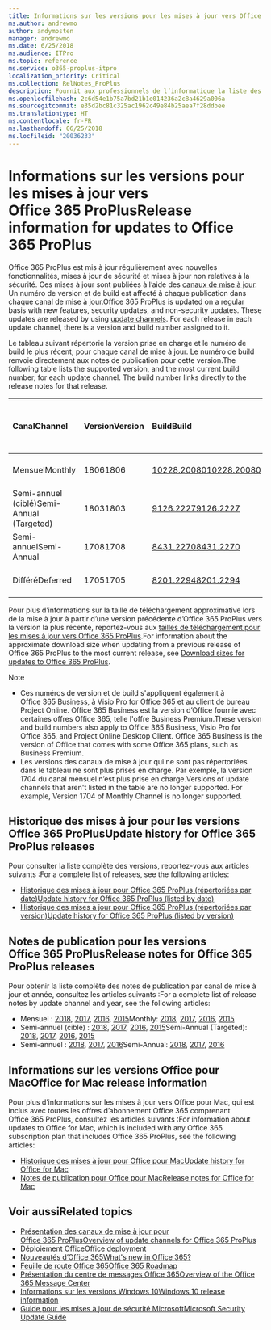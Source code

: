 ```yaml
---
title: Informations sur les versions pour les mises à jour vers Office 365 ProPlus
ms.author: andrewmo
author: andymosten
manager: andrewmo
ms.date: 6/25/2018
ms.audience: ITPro
ms.topic: reference
ms.service: o365-proplus-itpro
localization_priority: Critical
ms.collection: RelNotes_ProPlus
description: Fournit aux professionnels de l’informatique la liste des dernières versions d’Office 365 ProPlus pour chaque canal de mise à jour et des liens vers des notes de publication et l’historique des mises à jour
ms.openlocfilehash: 2c6d54e1b75a7bd21b1e014236a2c8a4629a006a
ms.sourcegitcommit: e35d2bc81c325ac1962c49e84b25aea7f28ddbee
ms.translationtype: HT
ms.contentlocale: fr-FR
ms.lasthandoff: 06/25/2018
ms.locfileid: "20036233"
---
```

# <a name="release-information-for-updates-to-office-365-proplus"></a><span data-ttu-id="edcdc-103">Informations sur les versions pour les mises à jour vers Office 365 ProPlus</span><span class="sxs-lookup"><span data-stu-id="edcdc-103">Release information for updates to Office 365 ProPlus</span></span>

<span data-ttu-id="edcdc-p101">Office 365 ProPlus est mis à jour régulièrement avec nouvelles fonctionnalités, mises à jour de sécurité et mises à jour non relatives à la sécurité. Ces mises à jour sont publiées à l’aide des [canaux de mise à jour](https://docs.microsoft.com/deployoffice/overview-of-update-channels-for-office-365-proplus). Un numéro de version et de build est affecté à chaque publication dans chaque canal de mise à jour.</span><span class="sxs-lookup"><span data-stu-id="edcdc-p101">Office 365 ProPlus is updated on a regular basis with new features, security updates, and non-security updates. These updates are released by using [update channels](https://docs.microsoft.com/deployoffice/overview-of-update-channels-for-office-365-proplus). For each release in each update channel, there is a version and build number assigned to it.</span></span> 

<span data-ttu-id="edcdc-p102">Le tableau suivant répertorie la version prise en charge et le numéro de build le plus récent, pour chaque canal de mise à jour. Le numéro de build renvoie directement aux notes de publication pour cette version.</span><span class="sxs-lookup"><span data-stu-id="edcdc-p102">The following table lists the supported version, and the most current build number, for each update channel. The build number links directly to the release notes for that release.</span></span> 

  
|<span data-ttu-id="edcdc-109">**Canal**</span><span class="sxs-lookup"><span data-stu-id="edcdc-109">**Channel**</span></span>|<span data-ttu-id="edcdc-110">**Version**</span><span class="sxs-lookup"><span data-stu-id="edcdc-110">**Version**</span></span>|<span data-ttu-id="edcdc-111">**Build**</span><span class="sxs-lookup"><span data-stu-id="edcdc-111">**Build**</span></span>|<span data-ttu-id="edcdc-112">**Date de sortie**</span><span class="sxs-lookup"><span data-stu-id="edcdc-112">**Release date**</span></span>|<span data-ttu-id="edcdc-113">**Version actuelle prise en charge jusqu'au**</span><span class="sxs-lookup"><span data-stu-id="edcdc-113">**Current version supported until**</span></span>|
|:-----|:-----|:-----|:-----|:-----|
|<span data-ttu-id="edcdc-114">Mensuel</span><span class="sxs-lookup"><span data-stu-id="edcdc-114">Monthly</span></span>  <br/> |<span data-ttu-id="edcdc-115">1806</span><span class="sxs-lookup"><span data-stu-id="edcdc-115">1806</span></span>  <br/> |[<span data-ttu-id="edcdc-116">10228.20080</span><span class="sxs-lookup"><span data-stu-id="edcdc-116">10228.20080</span></span>](monthly-channel-2018.md#version-1806-june-25)  <br/> | <span data-ttu-id="edcdc-117">25 juin 2018</span><span class="sxs-lookup"><span data-stu-id="edcdc-117">June 25, 2018</span></span>  <br/> |<span data-ttu-id="edcdc-118">Version 1807 publiée</span><span class="sxs-lookup"><span data-stu-id="edcdc-118">Version 1806 is released</span></span> <br/>|
|<span data-ttu-id="edcdc-119">Semi-annuel (ciblé)</span><span class="sxs-lookup"><span data-stu-id="edcdc-119">Semi-Annual (Targeted)</span></span>  <br/> |<span data-ttu-id="edcdc-120">1803</span><span class="sxs-lookup"><span data-stu-id="edcdc-120">1803</span></span>  <br/> |[<span data-ttu-id="edcdc-121">9126.2227</span><span class="sxs-lookup"><span data-stu-id="edcdc-121">9126.2227</span></span>](semi-annual-channel-targeted-2018.md#version-1803-june-12)  <br/> | <span data-ttu-id="edcdc-122">12 juin 2018</span><span class="sxs-lookup"><span data-stu-id="edcdc-122">June 12, 2018</span></span>  <br/> |<span data-ttu-id="edcdc-123">11 septembre 2018</span><span class="sxs-lookup"><span data-stu-id="edcdc-123">September 11, 2018</span></span> <br/>|
|<span data-ttu-id="edcdc-124">Semi-annuel</span><span class="sxs-lookup"><span data-stu-id="edcdc-124">Semi-Annual</span></span> <br/> |<span data-ttu-id="edcdc-125">1708</span><span class="sxs-lookup"><span data-stu-id="edcdc-125">1708</span></span>  <br/> | [<span data-ttu-id="edcdc-126">8431.2270</span><span class="sxs-lookup"><span data-stu-id="edcdc-126">8431.2270</span></span>](semi-annual-channel-2018.md#version-1708-june-12) <br/> |<span data-ttu-id="edcdc-127">12 juin 2018</span><span class="sxs-lookup"><span data-stu-id="edcdc-127">June 12, 2018</span></span>  <br/> |<span data-ttu-id="edcdc-128">12 mars 2019</span><span class="sxs-lookup"><span data-stu-id="edcdc-128">March 12, 2019</span></span> <br/>|
|<span data-ttu-id="edcdc-129">Différé</span><span class="sxs-lookup"><span data-stu-id="edcdc-129">Deferred</span></span> <br/> |<span data-ttu-id="edcdc-130">1705</span><span class="sxs-lookup"><span data-stu-id="edcdc-130">1705</span></span>  <br/> |[<span data-ttu-id="edcdc-131">8201.2294</span><span class="sxs-lookup"><span data-stu-id="edcdc-131">8201.2294</span></span>](semi-annual-channel-2018.md#version-1705-june-12)  <br/> | <span data-ttu-id="edcdc-132">12 juin 2018</span><span class="sxs-lookup"><span data-stu-id="edcdc-132">June 12, 2018</span></span>  <br/> |<span data-ttu-id="edcdc-133">10 juillet 2018</span><span class="sxs-lookup"><span data-stu-id="edcdc-133">July 10, 2018</span></span> <br/>|

<span data-ttu-id="edcdc-134">Pour plus d’informations sur la taille de téléchargement approximative lors de la mise à jour à partir d’une version précédente d’Office 365 ProPlus vers la version la plus récente, reportez-vous aux [tailles de téléchargement pour les mises à jour vers Office 365 ProPlus](download-sizes-office365-proplus-updates.md).</span><span class="sxs-lookup"><span data-stu-id="edcdc-134">For information about the approximate download size when updating from a previous release of Office 365 ProPlus to the most current release, see [Download sizes for updates to Office 365 ProPlus](download-sizes-office365-proplus-updates.md).</span></span>

> [!NOTE]
> - <span data-ttu-id="edcdc-p103">Ces numéros de version et de build s'appliquent également à Office 365 Business, à Visio Pro for Office 365 et au client de bureau Project Online. Office 365 Business est la version d’Office fournie avec certaines offres Office 365, telle l'offre Business Premium.</span><span class="sxs-lookup"><span data-stu-id="edcdc-p103">These version and build numbers also apply to Office 365 Business, Visio Pro for Office 365, and Project Online Desktop Client. Office 365 Business is the version of Office that comes with some Office 365 plans, such as Business Premium.</span></span>
> - <span data-ttu-id="edcdc-p104">Les versions des canaux de mise à jour qui ne sont pas répertoriées dans le tableau ne sont plus prises en charge. Par exemple, la version 1704 du canal mensuel n’est plus prise en charge.</span><span class="sxs-lookup"><span data-stu-id="edcdc-p104">Versions of update channels that aren't listed in the table are no longer supported. For example, Version 1704 of Monthly Channel is no longer supported.</span></span> 


## <a name="update-history-for-office-365-proplus-releases"></a><span data-ttu-id="edcdc-139">Historique des mises à jour pour les versions Office 365 ProPlus</span><span class="sxs-lookup"><span data-stu-id="edcdc-139">Update history for Office 365 ProPlus releases</span></span>

<span data-ttu-id="edcdc-140">Pour consulter la liste complète des versions, reportez-vous aux articles suivants :</span><span class="sxs-lookup"><span data-stu-id="edcdc-140">For a complete list of releases, see the following articles:</span></span>
 - [<span data-ttu-id="edcdc-141">Historique des mises à jour pour Office 365 ProPlus (répertoriées par date)</span><span class="sxs-lookup"><span data-stu-id="edcdc-141">Update history for Office 365 ProPlus (listed by date)</span></span>](update-history-office365-proplus-by-date.md)
 - [<span data-ttu-id="edcdc-142">Historique des mises à jour pour Office 365 ProPlus (répertoriées par version)</span><span class="sxs-lookup"><span data-stu-id="edcdc-142">Update history for Office 365 ProPlus (listed by version)</span></span>](update-history-office365-proplus-by-version.md)

## <a name="release-notes-for-office-365-proplus-releases"></a><span data-ttu-id="edcdc-143">Notes de publication pour les versions Office 365 ProPlus</span><span class="sxs-lookup"><span data-stu-id="edcdc-143">Release notes for Office 365 ProPlus releases</span></span>

<span data-ttu-id="edcdc-144">Pour obtenir la liste complète des notes de publication par canal de mise à jour et année, consultez les articles suivants :</span><span class="sxs-lookup"><span data-stu-id="edcdc-144">For a complete list of release notes by update channel and year, see the following articles:</span></span>
 - <span data-ttu-id="edcdc-145">Mensuel : [2018](monthly-channel-2018.md), [2017](monthly-channel-2017.md), [2016](monthly-channel-2016.md), [2015](monthly-channel-2015.md)</span><span class="sxs-lookup"><span data-stu-id="edcdc-145">Monthly: [2018](monthly-channel-2018.md), [2017](monthly-channel-2017.md), [2016](monthly-channel-2016.md), [2015](monthly-channel-2015.md)</span></span>
 - <span data-ttu-id="edcdc-146">Semi-annuel (ciblé) : [2018](semi-annual-channel-targeted-2018.md), [2017](semi-annual-channel-targeted-2017.md), [2016](semi-annual-channel-targeted-2016.md), [2015](semi-annual-channel-targeted-2015.md)</span><span class="sxs-lookup"><span data-stu-id="edcdc-146">Semi-Annual (Targeted): [2018](semi-annual-channel-targeted-2018.md), [2017](semi-annual-channel-targeted-2017.md), [2016](semi-annual-channel-targeted-2016.md), [2015](semi-annual-channel-targeted-2015.md)</span></span>
 - <span data-ttu-id="edcdc-147">Semi-annuel : [2018](semi-annual-channel-2018.md), [2017](semi-annual-channel-2017.md), [2016](semi-annual-channel-2016.md)</span><span class="sxs-lookup"><span data-stu-id="edcdc-147">Semi-Annual: [2018](semi-annual-channel-2018.md), [2017](semi-annual-channel-2017.md), [2016](semi-annual-channel-2016.md)</span></span>

## <a name="office-for-mac-release-information"></a><span data-ttu-id="edcdc-148">Informations sur les versions Office pour Mac</span><span class="sxs-lookup"><span data-stu-id="edcdc-148">Office for Mac release information</span></span>

<span data-ttu-id="edcdc-149">Pour plus d’informations sur les mises à jour vers Office pour Mac, qui est inclus avec toutes les offres d’abonnement Office 365 comprenant Office 365 ProPlus, consultez les articles suivants :</span><span class="sxs-lookup"><span data-stu-id="edcdc-149">For information about updates to Office for Mac, which is included with any Office 365 subscription plan that includes Office 365 ProPlus, see the following articles:</span></span>
 - [<span data-ttu-id="edcdc-150">Historique des mises à jour pour Office pour Mac</span><span class="sxs-lookup"><span data-stu-id="edcdc-150">Update history for Office for Mac</span></span>](update-history-office-for-mac.md)
 - [<span data-ttu-id="edcdc-151">Notes de publication pour Office pour Mac</span><span class="sxs-lookup"><span data-stu-id="edcdc-151">Release notes for Office for Mac</span></span>](release-notes-office-for-mac.md)


## <a name="related-topics"></a><span data-ttu-id="edcdc-152">Voir aussi</span><span class="sxs-lookup"><span data-stu-id="edcdc-152">Related topics</span></span>

- [<span data-ttu-id="edcdc-153">Présentation des canaux de mise à jour pour Office 365 ProPlus</span><span class="sxs-lookup"><span data-stu-id="edcdc-153">Overview of update channels for Office 365 ProPlus</span></span>](https://docs.microsoft.com/deployoffice/overview-of-update-channels-for-office-365-proplus)
- [<span data-ttu-id="edcdc-154">Déploiement Office</span><span class="sxs-lookup"><span data-stu-id="edcdc-154">Office deployment</span></span>](https://docs.microsoft.com/deployoffice/)
- [<span data-ttu-id="edcdc-155">Nouveautés d’Office 365</span><span class="sxs-lookup"><span data-stu-id="edcdc-155">What's new in Office 365?</span></span>](https://support.office.com/article/95c8d81d-08ba-42c1-914f-bca4603e1426)
- [<span data-ttu-id="edcdc-156">Feuille de route Office 365</span><span class="sxs-lookup"><span data-stu-id="edcdc-156">Office 365 Roadmap</span></span>](https://products.office.com/business/office-365-roadmap)
- [<span data-ttu-id="edcdc-157">Présentation du centre de messages Office 365</span><span class="sxs-lookup"><span data-stu-id="edcdc-157">Overview of the Office 365 Message Center</span></span>](https://support.office.com/article/38fb3333-bfcc-4340-a37b-deda509c2093)
- [<span data-ttu-id="edcdc-158">Informations sur les versions Windows 10</span><span class="sxs-lookup"><span data-stu-id="edcdc-158">Windows 10 release information</span></span>](https://www.microsoft.com/itpro/windows-10/release-information)
- [<span data-ttu-id="edcdc-159">Guide pour les mises à jour de sécurité Microsoft</span><span class="sxs-lookup"><span data-stu-id="edcdc-159">Microsoft Security Update Guide</span></span>](https://portal.msrc.microsoft.com/)